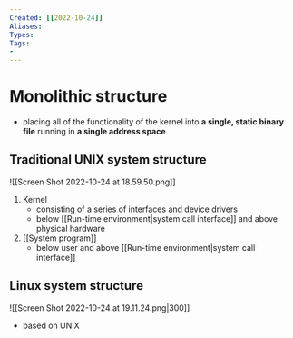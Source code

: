 ```yaml
---
Created: [[2022-10-24]]
Aliases: 
Types: 
Tags: 
- 
---
```

# Monolithic structure
- placing all of the functionality of the kernel into **a single, static binary file** running in **a single address space**

## Traditional UNIX system structure
![[Screen Shot 2022-10-24 at 18.59.50.png]]
1. Kernel
   - consisting of a series of interfaces and device drivers
   - below [[Run-time environment|system call interface]] and above physical hardware
2. [[System program]]
   - below user and above [[Run-time environment|system call interface]]
## Linux system structure
![[Screen Shot 2022-10-24 at 19.11.24.png|300]]
- based on UNIX